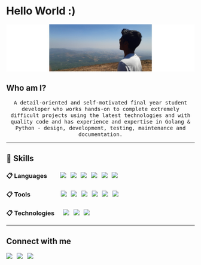 

<h1 align="left">
Hello World :)
</h1>
<div data-align="center">
<p align="center"><img src="https://raw.githubusercontent.com/imJayanth/imJayanth/main/readme_header.png" alt="header"/></p>
</div>

<h2 align="left">
Who am I?
</h2>
<p align="center">
<samp>A detail-oriented and self-motivated final year student developer who works hands-on to complete extremely difficult projects using the latest technologies and with quality code and has experience and expertise in Golang & Python - design, development, testing, maintenance and documentation.
</p>
<hr>
<h2 align="left">
🔭 Skills
</h2>
<h3 id="databases" align="left">📋 Languages &nbsp&nbsp&nbsp&nbsp&nbsp&nbsp&nbsp  <img  width ='48px'  src ='https://raw.githubusercontent.com/rahulbanerjee26/githubAboutMeGenerator/main/icons/go.svg'>&nbsp&nbsp&nbsp<img  width ='24px'  src ='https://raw.githubusercontent.com/rahulbanerjee26/githubAboutMeGenerator/main/icons/python.svg'>&nbsp&nbsp&nbsp<img  width ='24px'  src ='https://raw.githubusercontent.com/rahulbanerjee26/githubAboutMeGenerator/main/icons/cpp.svg'>&nbsp&nbsp&nbsp<img  width ='24px'  src ='https://raw.githubusercontent.com/rahulbanerjee26/githubAboutMeGenerator/main/icons/javascript.svg'>&nbsp&nbsp&nbsp<img  width ='24px'  src ='https://raw.githubusercontent.com/rahulbanerjee26/githubAboutMeGenerator/main/icons/java.svg'>&nbsp&nbsp&nbsp<img  width ='36px'  src ='https://camo.githubusercontent.com/9021fd9908a10ae7ceb39132a53275d95bb81384a8bc58e388a3e03f3bf324f0/68747470733a2f2f696d672e736869656c64732e696f2f62616467652f722d2532333237364443332e7376673f7374796c653d666f722d7468652d6261646765266c6f676f3d72266c6f676f436f6c6f723d7768697465'></h3>
<h3 id="databases" align="left">📋 Tools &nbsp&nbsp&nbsp&nbsp&nbsp&nbsp&nbsp&nbsp&nbsp&nbsp&nbsp&nbsp&nbsp&nbsp&nbsp&nbsp&nbsp&nbsp&nbsp&nbsp<img  width ='24px'  src ='https://raw.githubusercontent.com/rahulbanerjee26/githubAboutMeGenerator/main/icons/git.svg'>&nbsp&nbsp&nbsp<img  width ='24px'  src ='https://raw.githubusercontent.com/rahulbanerjee26/githubAboutMeGenerator/main/icons/postman.svg'>&nbsp&nbsp&nbsp<img  width ='28px'  src ='https://raw.githubusercontent.com/rahulbanerjee26/githubAboutMeGenerator/main/icons/docker.svg'>&nbsp&nbsp&nbsp<img  width ='24px'  src ='https://raw.githubusercontent.com/rahulbanerjee26/githubAboutMeGenerator/main/icons/kubernetes.svg'>&nbsp&nbsp&nbsp<img  width ='24px'  src ='https://raw.githubusercontent.com/rahulbanerjee26/githubAboutMeGenerator/main/icons/elasticsearch.svg'>&nbsp&nbsp&nbsp<img  width ='100px'  src ='https://temporal.io/images/logos/logo-temporal-with-copy.svg'></h3>
<h3 id="databases" align="left">📋 Technologies &nbsp&nbsp&nbsp&nbsp&nbsp<img  width ='24px'  src ='https://raw.githubusercontent.com/rahulbanerjee26/githubAboutMeGenerator/main/icons/mysql.svg'>&nbsp&nbsp&nbsp<img  width ='24px'  src ='https://raw.githubusercontent.com/rahulbanerjee26/githubAboutMeGenerator/main/icons/sqlite.svg'>&nbsp&nbsp&nbsp<img  width ='24px'  src ='https://raw.githubusercontent.com/rahulbanerjee26/githubAboutMeGenerator/main/icons/redis.svg'></h3>
<hr>
<h2>Connect with me </h2>
<a href = 'https://www.linkedin.com/in/jayanth-sk'> <img width = '28px' align= 'center' src="https://raw.githubusercontent.com/rahulbanerjee26/githubAboutMeGenerator/main/icons/linked-in-alt.svg"/></a>&nbsp&nbsp;
<a href="imjayanth08@gmail.com?subject=Hello%20Jayanth,%20From%20Github"> <img width = '64px' align= 'center' src="https://img.shields.io/badge/gmail-%23D14836.svg?&style=for-the-badge&logo=gmail&logoColor=white"/></a>&nbsp&nbsp;
<a href = 'https://www.instagram.com/jayyyyyanth/'> <img width = '28px' align= 'center' src="https://raw.githubusercontent.com/rahulbanerjee26/githubProfileReadmeGenerator/main/icons/instagram.svg"/></a>&nbsp&nbsp;
